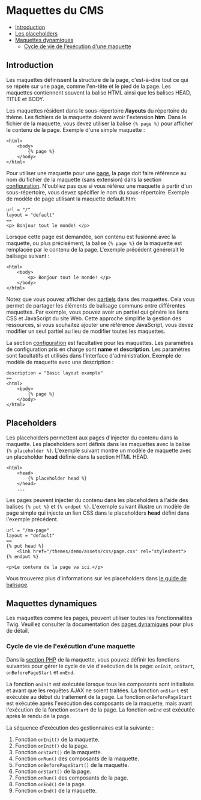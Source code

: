# Maquettes du CMS

- [Introduction](#introduction)
- [Les placeholders](#placeholders)
- [Maquettes dynamiques](#dynamic-layouts)
  - [Cycle de vie de l'exécution d'une maquette](#layout-life-cycle)

<a name="introduction"></a>
## Introduction

Les maquettes définissent la structure de la page, c'est-à-dire tout ce qui se répète sur une page, comme l'en-tête et le pied de la page. Les maquettes contiennent souvent la balise HTML ainsi que les balises HEAD, TITLE et BODY.

Les maquettes résident dans le sous-répertoire **/layouts** du répertoire du thème. Les fichiers de la maquette doivent avoir l'extension **htm**.
Dans le fichier de la maquette, vous devez utiliser la balise `{% page %}` pour afficher le contenu de la page.
Exemple d'une simple maquette :

    <html>
        <body>
            {% page %}
        </body>
    </html>

Pour utiliser une maquette pour une [page](pages), la page doit faire référence au nom du fichier de la maquette (sans extension) dans la section [configuration](themes#configuration-section). N'oubliez pas que si vous référez une maquette à partir d'un sous-répertoire, vous devez spécifier le nom du sous-répertoire. Exemple de modèle de page utilisant la maquette default.htm:

    url = "/"
    layout = "default"
    ==
    <p> Bonjour tout le monde! </p>

Lorsque cette page est demandée, son contenu est fusionné avec la maquette, ou plus précisément, la balise `{% page %}` de la maquette est remplacée par le contenu de la page.
L'exemple précédent générerait le balisage suivant :

    <html>
        <body>
            <p> Bonjour tout le monde! </p>
        </body>
    </html>

Notez que vous pouvez afficher des [partiels](partials) dans des maquettes. Cela vous permet de partager les éléments de balisage communs entre différentes maquettes. Par exemple, vous pouvez avoir un partiel qui génère les liens CSS et JavaScript du site Web. Cette approche simplifie la gestion des ressources, si vous souhaitez ajouter une référence JavaScript, vous devez modifier un seul partiel au lieu de modifier toutes les maquettes.

La section [configuration](themes#configuration-section) est facultative pour les maquettes. Les paramètres de configuration pris en charge sont **name** et **description**. Les paramètres sont facultatifs et utilisés dans l'interface d'administration.
Exemple de modèle de maquette avec une description :

    description = "Basic layout example"
    ==
    <html>
        <body>
            {% page %}
        </body>
    </html>

<a name="placeholders"></a>
## Placeholders

Les placeholders permettent aux pages d'injecter du contenu dans la maquette. Les placeholders sont définis dans les maquettes avec la balise `{% placeholder %}`. L'exemple suivant montre un modèle de maquette avec un placeholder **head** définie dans la section HTML HEAD.

    <html>
        <head>
            {% placeholder head %}
        </head>
        ...

Les pages peuvent injecter du contenu dans les placeholders à l'aide des balises `{% put %}` et `{% endput %}`. L'exemple suivant illustre un modèle de page simple qui injecte un lien CSS dans le placeholders **head** défini dans l'exemple précédent.

    url = "/ma-page"
    layout = "default"
    ==
    {% put head %}
        <link href="/themes/demo/assets/css/page.css" rel="stylesheet">
    {% endput %}

    <p>Le contenu de la page va ici.</p>

Vous trouverez plus d'informations sur les placeholders dans [le guide de balisage](../markup/tag-placeholder).

<a name="dynamic-layouts"></a>
## Maquettes dynamiques

Les maquettes comme les pages, peuvent utiliser toutes les fonctionnalités Twig. Veuillez consulter la documentation des [pages dynamiques](pages#dynamic-pages) pour plus de détail.

<a name="layout-life-cycle"></a>
### Cycle de vie de l'exécution d'une maquette

Dans la [section PHP](themes#php-section) de la maquette, vous pouvez définir les fonctions suivantes pour gérer le cycle de vie d'exécution de la page: `onInit`, `onStart`, `onBeforePageStart` et `onEnd`.

La fonction `onInit` est exécutée lorsque tous les composants sont initialisés et avant que les requêtes AJAX ne soient traitées.
La fonction `onStart` est exécutée au début du traitement de la page.
La fonction `onBeforePageStart` est exécutée après l'exécution des composants de la maquette, mais avant l'exécution de la fonction `onStart` de la page.
La fonction `onEnd` est exécutée après le rendu de la page.

La séquence d'exécution des gestionnaires est la suivante :

1. Fonction `onInit()` de la maquette.
1. Fonction `onInit()` de la page.
1. Fonction `onStart()` de la maquette.
1. Fonction `onRun()` des composants de la maquette.
1. Fonction `onBeforePageStart()` de la maquette.
1. Fonction `onStart()` de la page.
1. Fonction `onRun()` des composants de la page.
1. Fonction `onEnd()` de la page.
1. Fonction `onEnd()` de la maquette.
